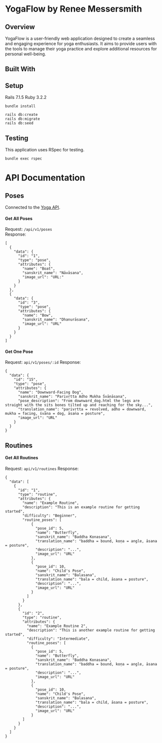 # YogaFlow by Renee Messersmith

## Overview
YogaFlow is a user-friendly web application designed to create a seamless and engaging experience for yoga enthusiasts. It aims to provide users with the tools to manage their yoga practice and explore additional resources for personal well-being.

## Built With


## Setup
Rails 7.1.5
Ruby 3.2.2

```
bundle install

rails db:create
rails db:migrate
rails db:seed
```

## Testing
This application uses RSpec for testing.
```
bundle exec rspec
```

# API Documentation

<!-- ### Users
#### Create a Session (Login)
Request:
```
POST /api/v1/sessions/

Body:
{
  "email": "jane.doe@example.com",
  "password": "password"
}
```
Successful Response:
```
{
  "token": "MY TOKEN",
  "user": {
    "data": {
      "id": "1",
      "type": "user",
      "attributes": {
        "name": "Dolly Parton",
        "email": "dollyP@email.com"
      }
    }
  }
}
```
Error Response:
```
{
  "status": 401,
  "message": "Invalid login credentials"
}
``` -->

## Poses
Connected to the [Yoga API](https://github.com/alexcumplido/yoga-api).<br>
#### Get All Poses
Request: `/api/v1/poses`<br>
Response:
```
[
  {
    "data": {
      "id": "1",
      "type": "pose",
      "attributes": {
        "name": "Boat",
        "sanskrit_name": "Nāvāsana",
        "image_url": "URL:"
      }
    }
  },
  {
    "data": {
      "id": "3",
      "type": "pose",
      "attributes": {
        "name": "Bow",
        "sanskrit_name": "Dhanurāsana",
        "image_url": "URL"
      }
    }
  }
]
```
#### Get One Pose
Request: `api/v1/poses/:id`
Response:
```
{
  "data": {
    "id": "15",
    "type": "pose",
    "attributes": {
      "name": "Downward-Facing Dog",
      "sanskrit_name": "Parivṛtta Adho Mukha Śvānāsana",
      "pose_description": "From downward_dog.html the legs are straight with the sits bones tilted up and reaching for the sky...",
      "translation_name": "parivṛtta = revolved, adho = downward, mukha = facing, śvāna = dog, āsana = posture",
      "image_url": "URL"
    }
  }
}
```
## Routines
#### Get All Routines
Request: `api/v1/routines`
Response:
```
{
  "data": [
    {
      "id": "1",
      "type": "routine",
      "attributes": {
        "name": "Example Routine",
        "description": "This is an example routine for getting started",
        "difficulty": "Beginner",
        "routine_poses": [
            {
              "pose_id": 5,
              "name": "Butterfly",
              "sanskrit_name": "Baddha Konasana",
              "translation_name": "baddha = bound, koṇa = angle, āsana = posture",
              "description": "...",
              "image_url": "URL"
            },
            {
              "pose_id": 10,
              "name": "Child's Pose",
              "sanskrit_name": "Balasana",
              "translation_name": "bala = child, āsana = posture",
              "description": "...",
              "image_url": "URL"
            }
          ]
        }
      },
      {
        "id": "2",
        "type": "routine",
        "attributes": {
          "name": "Example Routine 2",
          "description": "This is another example routine for getting started",
          "difficulty": "Intermediate",
          "routine_poses": [
            {
              "pose_id": 5,
              "name": "Butterfly",
              "sanskrit_name": "Baddha Konasana",
              "translation_name": "baddha = bound, koṇa = angle, āsana = posture",
              "description": "...",
              "image_url": "URL"
            },
            {
              "pose_id": 10,
              "name": "Child's Pose",
              "sanskrit_name": "Balasana",
              "translation_name": "bala = child, āsana = posture",
              "description": "...",
              "image_url": "URL"
            }
        ]
      }
    }
  ]
}
```